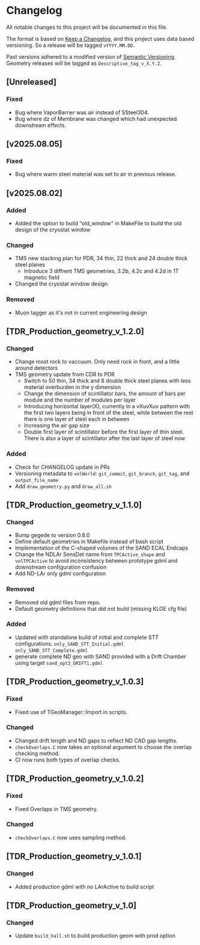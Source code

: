 # Changelog

All notable changes to this project will be documented in this file.

The format is based on [Keep a Changelog](https://keepachangelog.com/en/1.0.0/),
and this project uses data based versioning. So a release will be tagged `vYYYY.MM.DD`.

Past versions adhered to a modified version of [Semantic Versioning](https://semver.org/spec/v2.0.0.html).
Geometry releases will be tagged as `Descriptive_tag_v_X.Y.Z`.

## [Unreleased]

### Fixed

- Bug where VaporBarrier was air instead of SSteel304.
- Bug where dz of Membrane was changed which had unexpected downstream effects.

## [v2025.08.05]

### Fixed

- Bug where warm steel material was set to air in previous release.

## [v2025.08.02]

### Added

- Added the option to build "old_window" in MakeFile to build the old design of the cryostat window

### Changed

- TMS new stacking plan for  PDR, 34 thin, 22 thick and 24 double thick steel planes
  - Introduce 3 diffrent TMS geometries, 3.2b, 4.2c and 4.2d in 1T magnetic field
- Changed the cryostat window design

### Removed

- Muon tagger as it's not in current engineering design

## [TDR_Production_geometry_v_1.2.0]

### Changed

- Change most rock to vaccuum. Only need rock in front, and a little around detectors
- TMS geometry update from CDR to PDR
  - Switch to 50 thin, 34 thick and 8 double thick steel planes with less material overburden in the y dimension
  - Change the dimension of scintillator bars, the amount of bars per module and the number of modules per layer
  - Introducing horizontal layer(X), currently in a vXuvXuv pattern with the first two layers being in front of the steel, while between the rest there is one layer of steel each in between
  - Increasing the air gap size
  - Double first layer of scintillator before the first layer of thin steel. There is also a layer of scintillator after the last layer of steel now

### Added

- Check for CHANGELOG update in PRs
- Versioning metadata to `volWorld`: `git_commit`, `git_branch`, `git_tag`, and `output_file_name`
- Add `draw_geometry.py` and `draw_all.sh`

## [TDR_Production_geometry_v_1.1.0]

### Changed

- Bump gegede to version 0.8.0
- Define default geometries in Makefile instead of bash script
- Implementation of the C-shaped volumes of the SAND ECAL Endcaps
- Change the NDLAr SensDet name from `TPCActive_shape` and `volTPCActive` to avoid inconsistency between prototype gdml and downstream configuration confusion
- Add ND-LAr only gdml configuration

### Removed

- Removed old gdml files from repo.
- Default geometry definitions that did not build (missing KLOE cfg file)

### Added
- Updated with standalone build of initial and complete STT configurations. `only_SAND_STT_Initial.gdml` `only_SAND_STT_Complete.gdml`
- generate complete ND geo with SAND provided with a Drift Chamber using target `sand_opt3_DRIFT1.gdml`

## [TDR_Production_geometry_v_1.0.3]

### Fixed

- Fixed use of TGeoManager::Import in scripts.

### Changed

- Changed drift length and ND gaps to reflect ND CAD gap lengths.
- `checkOverlaps.C` now takes an optional argument to choose the overlap checking method.
- CI now runs both types of overlap checks.

## [TDR_Production_geometry_v_1.0.2]

### Fixed

- Fixed Overlaps in TMS geometry.

### Changed
- `checkOverlaps.C` now uses sampling method.

## [TDR_Production_geometry_v_1.0.1]

### Changed

- Added production gdml with no LArActive to build script

## [TDR_Production_geometry_v_1.0]

### Changed

- Update `build_hall.sh` to build production geom with prod option
